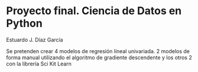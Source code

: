 # Proyecto final. Ciencia de Datos en Python
Estuardo J. Díaz García


Se pretenden crear 4 modelos de regresión líneal univariada. 2 modelos de forma manual utilizando el algoritmo de gradiente descendente y los otros 2 con la librería Sci Kit Learn
